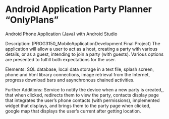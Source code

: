 # Android Application Party Planner “OnlyPlans”
 Android Phone Application (Java) with Android Studio

Description:
(PROG3150_MobileApplicationDevelopment Final Project)
The application will allow a user to act as a host, creating a party with various details, or as a guest, intending to join a party (with guests). Various options are presented to fulfill both expectations for the user.

Elements:
SQL database, local data storage in a text file, splash screen, phone and html library connections, image retrieval from the Internet, progress download bars and 
asynchronous chained activities.

Further Additions:
Service to notify the device when a new party is created,, that when clicked, redirects them to view the party, contacts display page that integrates the user’s phone contacts (with permissions), implemented widget that displays, and brings them to the party page when clicked, google map that displays the user’s current after getting location.
